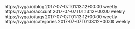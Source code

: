 <sitemapindex xmlns="http://www.sitemaps.org/schemas/sitemap/0.9">
<!--
 This is the parent sitemap linking to additional sitemaps for products, collections and pages as shown below. The sitemap can not be edited manually, but is kept up to date in real time.
-->
<url>
<loc>https://vyga.io/blog</loc>
<lastmod>2017-07-07T01:13:12+00:00</lastmod>
<changefreq>weekly</changefreq>
</url>

<url>
<loc>https://vyga.io/account</loc>
<lastmod>2017-07-07T01:13:12+00:00</lastmod>
<changefreq>weekly</changefreq>
</url>

<url>
<loc>https://vyga.io/tags</loc>
<lastmod>2017-07-07T01:13:12+00:00</lastmod>
<changefreq>weekly</changefreq>
</url>

<url>
<loc>https://vyga.io/categories</loc>
<lastmod>2017-07-07T01:13:12+00:00</lastmod>
<changefreq>weekly</changefreq>
</url>
</sitemapindex>
